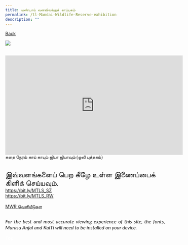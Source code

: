 ```yaml
---
title: மண்டாய் வனவிலங்குக் காப்பகம்
permalink: /tl-Mandai-Wildlife-Reserve-exhibition
description: ""
---
```

<p><a class="backbtn" style="float:left;" href="/exhibits/tamil-exhibitions-e/community-partners/">Back</a><br></p>
<p><img src="/images/Posters/MTLS MWG Tamil_v4.jpg">
<br><br></p>
<iframe allowfullscreen="" allow="accelerometer; autoplay; clipboard-write; encrypted-media; gyroscope; picture-in-picture" frameborder="0" title="YouTube video player" src="https://www.youtube.com/embed/-puAH4a3u5I" height="315" width="560"></iframe><span style="font-family:Anjal InaiMathi;">கதை நேரம் காய் காயும் ஜியா ஜியாவும் (ஒலி புத்தகம்)</span><br><br><br>
<span style="font-family:Anjal InaiMathi;font-size:24px;">இவ்வளங்களைப் பெற கீழே உள்ள இணைப்பைக் கிளிக் செய்யவும்.</span><br>
<a target="_blank;" href="https://bit.ly/MTLS_SZ">https://bit.ly/MTLS_SZ</a><br>
<a href="https://bit.ly/MTLS_RW" target="_blank;">https://bit.ly/MTLS_RW</a><br><br>
<a href="/files/MWR Publication PDF_MTLS2022.pdf" target="_blank;" >MWR வெளியீடுகள</a><br>

<p style="font-size: 16px;font-family: Lato,sans-serif;font-style: italic;padding-top:12px;text-align:justify;">For the best and most accurate viewing experience of this site, the fonts, Murasu Anjal and KaiTi will need to be installed on your device.</p>
<div class="btntop"><a style="text-decoration:none;" href="#top"><span style="color:white"><b>Top</b></span></a></div>